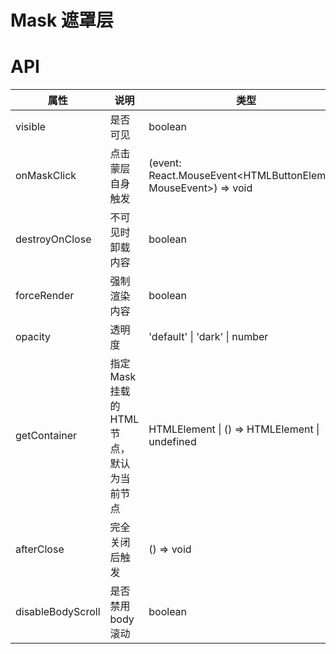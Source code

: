 # Mask 遮罩层

<code src="./demos/demo1.tsx"></code>

# API

| 属性              | 说明                                       | 类型                                                             | 默认值    |
| ----------------- | ------------------------------------------ | ---------------------------------------------------------------- | --------- |
| visible           | 是否可见                                   | boolean                                                          | false     |
| onMaskClick       | 点击蒙层自身触发                           | (event: React.MouseEvent<HTMLButtonElement, MouseEvent>) => void | -         |
| destroyOnClose    | 不可见时卸载内容                           | boolean                                                          | false     |
| forceRender       | 强制渲染内容                               | boolean                                                          | false     |
| opacity           | 透明度                                     | 'default' \| 'dark' \| number                                    | 'default' |
| getContainer      | 指定 Mask 挂载的 HTML 节点，默认为当前节点 | HTMLElement \| () => HTMLElement \| undefined                    | undefined |
| afterClose        | 完全关闭后触发                             | () => void                                                       | -         |
| disableBodyScroll | 是否禁用 body 滚动                         | boolean                                                          | true      |
